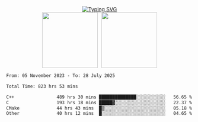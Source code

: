 <!--START_SECTION:console-->
<div align="center">
  <a href="https://git.io/typing-svg">
    <img src="https://readme-typing-svg.demolab.com/?lines=Hello+There+!;Happy+Coding+!&size=28&color=0F62FE&center=true&font=Fira+Code" alt="Typing SVG" />
  </a>
</div>
<!--END_SECTION:console-->

<div align="center" style="display: flex; justify-content: center; gap: 10px; flex-wrap: wrap;">
  <img 
    src="https://github-readme-stats.vercel.app/api?username=gotorion&hide_title=true&hide_border=true&show_icons=true&line_height=21&text_color=000&icon_color=000&bg_color=0,ea6161,ffc64d,fffc4d,52fa5a&theme=graywhite" 
    height="150"
  />
  <img 
    src="https://github-readme-stats.vercel.app/api/top-langs/?username=gotorion&hide_title=true&hide_border=true&layout=compact&langs_count=6&text_color=000&icon_color=fff&bg_color=0,52fa5a,4dfcff,c64dff&theme=graywhite" 
    height="150"
  />
</div>
<!--START_SECTION:waka-->

```txt
From: 05 November 2023 - To: 28 July 2025

Total Time: 823 hrs 53 mins

C++                489 hrs 30 mins ██████████████░░░░░░░░░░░   56.65 %
C                  193 hrs 18 mins █████▓░░░░░░░░░░░░░░░░░░░   22.37 %
CMake              44 hrs 43 mins  █▒░░░░░░░░░░░░░░░░░░░░░░░   05.18 %
Other              40 hrs 12 mins  █░░░░░░░░░░░░░░░░░░░░░░░░   04.65 %
```

<!--END_SECTION:waka-->
